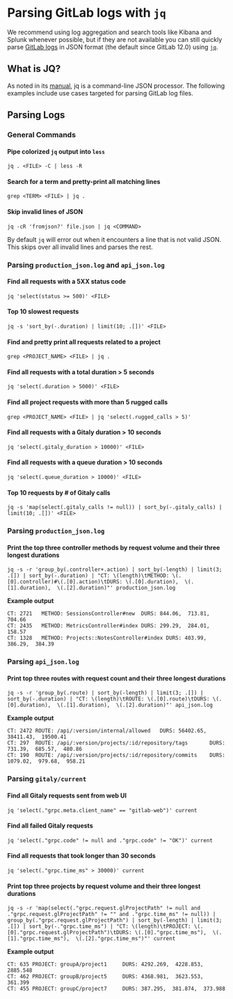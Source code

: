 # Parsing GitLab logs with `jq`

We recommend using log aggregation and search tools like Kibana and Splunk whenever possible,
but if they are not available you can still quickly parse
[GitLab logs](../logs.md) in JSON format
(the default since GitLab 12.0) using [`jq`](https://stedolan.github.io/jq/).

## What is JQ?

As noted in its [manual](https://stedolan.github.io/jq/manual/), jq is a command-line JSON processor. The following examples
include use cases targeted for parsing GitLab log files.

## Parsing Logs

### General Commands

#### Pipe colorized `jq` output into `less`

```shell
jq . <FILE> -C | less -R
```

#### Search for a term and pretty-print all matching lines

```shell
grep <TERM> <FILE> | jq .
```

#### Skip invalid lines of JSON

```shell
jq -cR 'fromjson?' file.json | jq <COMMAND>
```

By default `jq` will error out when it encounters a line that is not valid JSON.
This skips over all invalid lines and parses the rest.

### Parsing `production_json.log` and `api_json.log`

#### Find all requests with a 5XX status code

```shell
jq 'select(status >= 500)' <FILE>
```

#### Top 10 slowest requests

```shell
jq -s 'sort_by(-.duration) | limit(10; .[])' <FILE>
```

#### Find and pretty print all requests related to a project

```shell
grep <PROJECT_NAME> <FILE> | jq .
```

#### Find all requests with a total duration > 5 seconds

```shell
jq 'select(.duration > 5000)' <FILE>
```

#### Find all project requests with more than 5 rugged calls

```shell
grep <PROJECT_NAME> <FILE> | jq 'select(.rugged_calls > 5)'
```

#### Find all requests with a Gitaly duration > 10 seconds

```shell
jq 'select(.gitaly_duration > 10000)' <FILE>
```

#### Find all requests with a queue duration > 10 seconds

```shell
jq 'select(.queue_duration > 10000)' <FILE>
```

#### Top 10 requests by # of Gitaly calls

```shell
jq -s 'map(select(.gitaly_calls != null)) | sort_by(-.gitaly_calls) | limit(10; .[])' <FILE>
```

### Parsing `production_json.log`

#### Print the top three controller methods by request volume and their three longest durations

```shell
jq -s -r 'group_by(.controller+.action) | sort_by(-length) | limit(3; .[]) | sort_by(-.duration) | "CT: \(length)\tMETHOD: \(.[0].controller)#\(.[0].action)\tDURS: \(.[0].duration),  \(.[1].duration),  \(.[2].duration)"' production_json.log
```

**Example output**

```plaintext
CT: 2721   METHOD: SessionsController#new  DURS: 844.06,  713.81,  704.66
CT: 2435   METHOD: MetricsController#index DURS: 299.29,  284.01,  158.57
CT: 1328   METHOD: Projects::NotesController#index DURS: 403.99,  386.29,  384.39
```

### Parsing `api_json.log`

#### Print top three routes with request count and their three longest durations

```shell
jq -s -r 'group_by(.route) | sort_by(-length) | limit(3; .[]) | sort_by(-.duration) | "CT: \(length)\tROUTE: \(.[0].route)\tDURS: \(.[0].duration),  \(.[1].duration),  \(.[2].duration)"' api_json.log
```

**Example output**

```plaintext
CT: 2472 ROUTE: /api/:version/internal/allowed   DURS: 56402.65,  38411.43,  19500.41
CT: 297  ROUTE: /api/:version/projects/:id/repository/tags       DURS: 731.39,  685.57,  480.86
CT: 190  ROUTE: /api/:version/projects/:id/repository/commits    DURS: 1079.02,  979.68,  958.21
```

### Parsing `gitaly/current`

#### Find all Gitaly requests sent from web UI

```shell
jq 'select(."grpc.meta.client_name" == "gitlab-web")' current
```

#### Find all failed Gitaly requests

```shell
jq 'select(."grpc.code" != null and ."grpc.code" != "OK")' current
```

#### Find all requests that took longer than 30 seconds

```shell
jq 'select(."grpc.time_ms" > 30000)' current
```

#### Print top three projects by request volume and their three longest durations

```shell
jq -s -r 'map(select(."grpc.request.glProjectPath" != null and ."grpc.request.glProjectPath" != "" and ."grpc.time_ms" != null)) | group_by(."grpc.request.glProjectPath") | sort_by(-length) | limit(3; .[]) | sort_by(-."grpc.time_ms") | "CT: \(length)\tPROJECT: \(.[0]."grpc.request.glProjectPath")\tDURS: \(.[0]."grpc.time_ms"),  \(.[1]."grpc.time_ms"),  \(.[2]."grpc.time_ms")"' current
```

**Example output**

```plaintext
CT: 635 PROJECT: groupA/project1     DURS: 4292.269,  4228.853,  2885.548
CT: 462 PROJECT: groupB/project5     DURS: 4368.981,  3623.553,  361.399
CT: 455 PROJECT: groupC/project7     DURS: 387.295,  381.874,  373.988
```

